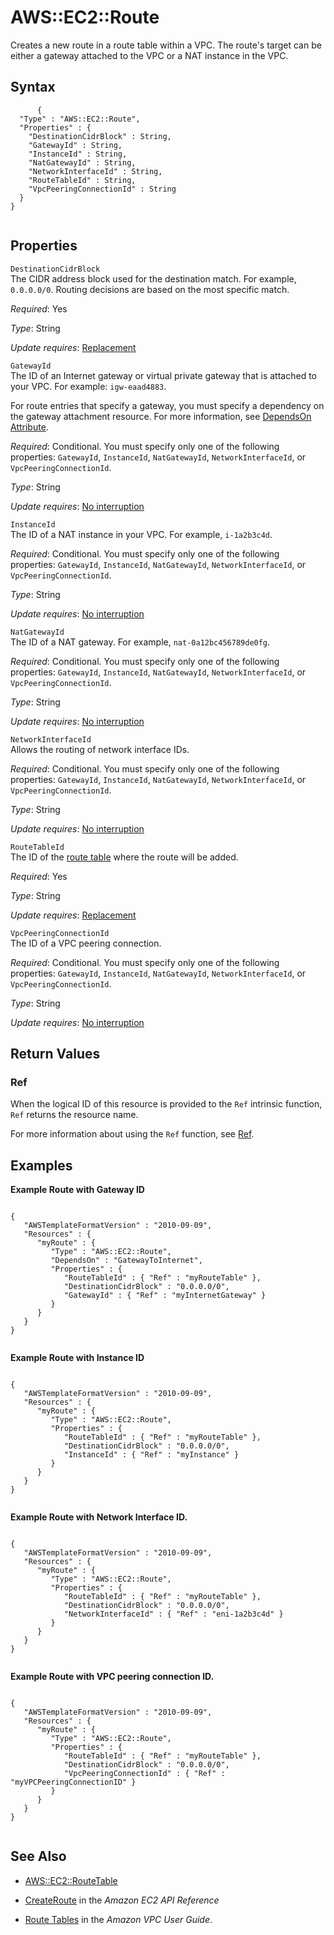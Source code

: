 AWS::EC2::Route
===============

Creates a new route in a route table within a VPC. The route's target can be either a gateway attached to the VPC or a NAT instance in the VPC.

Syntax
------

``` {.programlisting}
      {
  "Type" : "AWS::EC2::Route",
  "Properties" : {
    "DestinationCidrBlock" : String,
    "GatewayId" : String,
    "InstanceId" : String,
    "NatGatewayId" : String,
    "NetworkInterfaceId" : String,
    "RouteTableId" : String,
    "VpcPeeringConnectionId" : String
  }
}
    
```

Properties
----------

 `DestinationCidrBlock`   
The CIDR address block used for the destination match. For example, `0.0.0.0/0`. Routing decisions are based on the most specific match.

*Required*: Yes

*Type*: String

*Update requires*: [Replacement](using-cfn-updating-stacks-update-behaviors.html#update-replacement)

 `GatewayId`   
The ID of an Internet gateway or virtual private gateway that is attached to your VPC. For example: `igw-eaad4883`.

For route entries that specify a gateway, you must specify a dependency on the gateway attachment resource. For more information, see [DependsOn Attribute](aws-attribute-dependson.html "DependsOn Attribute").

*Required*: Conditional. You must specify only one of the following properties: `GatewayId`, `InstanceId`, `NatGatewayId`, `NetworkInterfaceId`, or `VpcPeeringConnectionId`.

*Type*: String

*Update requires*: [No interruption](using-cfn-updating-stacks-update-behaviors.html#update-no-interrupt)

 `InstanceId`   
The ID of a NAT instance in your VPC. For example, `i-1a2b3c4d`.

*Required*: Conditional. You must specify only one of the following properties: `GatewayId`, `InstanceId`, `NatGatewayId`, `NetworkInterfaceId`, or `VpcPeeringConnectionId`.

*Type*: String

*Update requires*: [No interruption](using-cfn-updating-stacks-update-behaviors.html#update-no-interrupt)

 `NatGatewayId`   
The ID of a NAT gateway. For example, `nat-0a12bc456789de0fg`.

*Required*: Conditional. You must specify only one of the following properties: `GatewayId`, `InstanceId`, `NatGatewayId`, `NetworkInterfaceId`, or `VpcPeeringConnectionId`.

*Type*: String

*Update requires*: [No interruption](using-cfn-updating-stacks-update-behaviors.html#update-no-interrupt)

 `NetworkInterfaceId`   
Allows the routing of network interface IDs.

*Required*: Conditional. You must specify only one of the following properties: `GatewayId`, `InstanceId`, `NatGatewayId`, `NetworkInterfaceId`, or `VpcPeeringConnectionId`.

*Type*: String

*Update requires*: [No interruption](using-cfn-updating-stacks-update-behaviors.html#update-no-interrupt)

 `RouteTableId`   
The ID of the [route table](aws-resource-ec2-route-table.html "AWS::EC2::RouteTable") where the route will be added.

*Required*: Yes

*Type*: String

*Update requires*: [Replacement](using-cfn-updating-stacks-update-behaviors.html#update-replacement)

 `VpcPeeringConnectionId`   
The ID of a VPC peering connection.

*Required*: Conditional. You must specify only one of the following properties: `GatewayId`, `InstanceId`, `NatGatewayId`, `NetworkInterfaceId`, or `VpcPeeringConnectionId`.

*Type*: String

*Update requires*: [No interruption](using-cfn-updating-stacks-update-behaviors.html#update-no-interrupt)

Return Values
-------------

### Ref

When the logical ID of this resource is provided to the `Ref` intrinsic function, `Ref` returns the resource name.

For more information about using the `Ref` function, see [Ref](intrinsic-function-reference-ref.html "Ref").

Examples
--------

**Example Route with Gateway ID**

``` {.programlisting}
          
{
   "AWSTemplateFormatVersion" : "2010-09-09",
   "Resources" : {
      "myRoute" : {
         "Type" : "AWS::EC2::Route",
         "DependsOn" : "GatewayToInternet",
         "Properties" : {
            "RouteTableId" : { "Ref" : "myRouteTable" },
            "DestinationCidrBlock" : "0.0.0.0/0",
            "GatewayId" : { "Ref" : "myInternetGateway" }
         }
      }
   }
}        
        
```

**Example Route with Instance ID**

``` {.programlisting}
          
{
   "AWSTemplateFormatVersion" : "2010-09-09",
   "Resources" : {
      "myRoute" : {
         "Type" : "AWS::EC2::Route",
         "Properties" : {
            "RouteTableId" : { "Ref" : "myRouteTable" },
            "DestinationCidrBlock" : "0.0.0.0/0",
            "InstanceId" : { "Ref" : "myInstance" }
         }
      }
   }
}        
        
```

**Example Route with Network Interface ID.**

``` {.programlisting}
          
{
   "AWSTemplateFormatVersion" : "2010-09-09",
   "Resources" : {
      "myRoute" : {
         "Type" : "AWS::EC2::Route",
         "Properties" : {
            "RouteTableId" : { "Ref" : "myRouteTable" },
            "DestinationCidrBlock" : "0.0.0.0/0",
            "NetworkInterfaceId" : { "Ref" : "eni-1a2b3c4d" }
         }
      }
   }
}        
        
```

**Example Route with VPC peering connection ID.**

``` {.programlisting}
          
{
   "AWSTemplateFormatVersion" : "2010-09-09",
   "Resources" : {
      "myRoute" : {
         "Type" : "AWS::EC2::Route",
         "Properties" : {
            "RouteTableId" : { "Ref" : "myRouteTable" },
            "DestinationCidrBlock" : "0.0.0.0/0",
            "VpcPeeringConnectionId" : { "Ref" : "myVPCPeeringConnectionID" }
         }
      }
   }
}        
        
```

See Also
--------

-   [AWS::EC2::RouteTable](aws-resource-ec2-route-table.html "AWS::EC2::RouteTable")

-   [CreateRoute](http://docs.aws.amazon.com/AWSEC2/latest/APIReference/ApiReference-query-CreateRoute.html) in the *Amazon EC2 API Reference*

-   [Route Tables](http://docs.aws.amazon.com/AmazonVPC/latest/UserGuide/VPC_Route_Tables.html) in the *Amazon VPC User Guide*.


